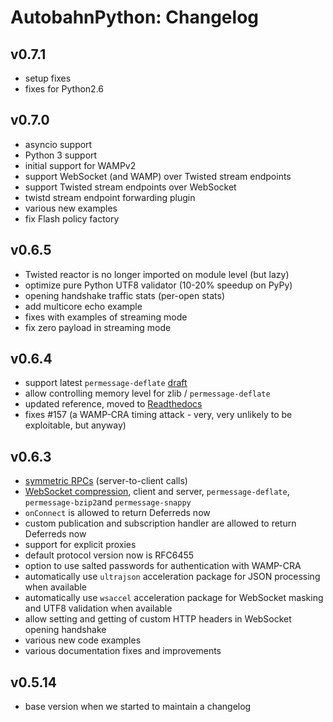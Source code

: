 # AutobahnPython: Changelog

## v0.7.1
 * setup fixes
 * fixes for Python2.6

## v0.7.0
 * asyncio support
 * Python 3 support
 * initial support for WAMPv2
 * support WebSocket (and WAMP) over Twisted stream endpoints
 * support Twisted stream endpoints over WebSocket
 * twistd stream endpoint forwarding plugin
 * various new examples
 * fix Flash policy factory

## v0.6.5
 * Twisted reactor is no longer imported on module level (but lazy)
 * optimize pure Python UTF8 validator (10-20% speedup on PyPy)
 * opening handshake traffic stats (per-open stats)
 * add multicore echo example
 * fixes with examples of streaming mode
 * fix zero payload in streaming mode

## v0.6.4
 * support latest `permessage-deflate` [draft](http://tools.ietf.org/html/draft-ietf-hybi-permessage-compression-15)
 * allow controlling memory level for zlib / `permessage-deflate`
 * updated reference, moved to [Readthedocs](https://autobahnpython.readthedocs.org/)
 * fixes #157 (a WAMP-CRA timing attack - very, very unlikely to be exploitable, but anyway)

## v0.6.3
 * [symmetric RPCs](https://github.com/tavendo/AutobahnPython/tree/master/examples/wamp/rpc/symmetric) (server-to-client calls)
 * [WebSocket compression](http://tools.ietf.org/html/draft-ietf-hybi-permessage-compression), client and server, `permessage-deflate`, `permessage-bzip2`and `permessage-snappy`
 * `onConnect` is allowed to return Deferreds now
 * custom publication and subscription handler are allowed to return Deferreds now
 * support for explicit proxies
 * default protocol version now is RFC6455
 * option to use salted passwords for authentication with WAMP-CRA
 * automatically use `ultrajson` acceleration package for JSON processing when available
 * automatically use `wsaccel` acceleration package for WebSocket masking and UTF8 validation when available
 * allow setting and getting of custom HTTP headers in WebSocket opening handshake
 * various new code examples
 * various documentation fixes and improvements

## v0.5.14
 * base version when we started to maintain a changelog
